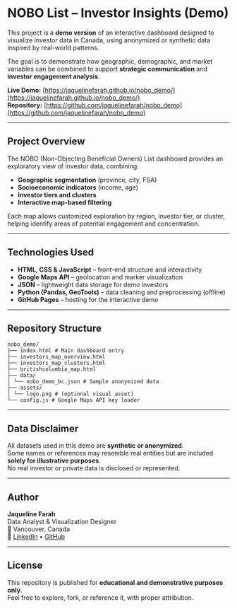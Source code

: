# NOBO List – Investor Insights (Demo)

This project is a **demo version** of an interactive dashboard designed to visualize investor data in Canada, using anonymized or synthetic data inspired by real-world patterns.

The goal is to demonstrate how geographic, demographic, and market variables can be combined to support **strategic communication** and **investor engagement analysis**.

 **Live Demo:** [https://jaquelinefarah.github.io/nobo_demo/](https://jaquelinefarah.github.io/nobo_demo/)  
 **Repository:** [https://github.com/jaquelinefarah/nobo_demo](https://github.com/jaquelinefarah/nobo_demo)

---

##  Project Overview

The NOBO (Non-Objecting Beneficial Owners) List dashboard provides an exploratory view of investor data, combining:
- **Geographic segmentation** (province, city, FSA)
- **Socioeconomic indicators** (income, age)
- **Investor tiers and clusters**
- **Interactive map-based filtering**

Each map allows customized exploration by region, investor tier, or cluster, helping identify areas of potential engagement and concentration.

---

##  Technologies Used

- **HTML, CSS & JavaScript** – front-end structure and interactivity  
- **Google Maps API** – geolocation and marker visualization  
- **JSON** – lightweight data storage for demo investors  
- **Python (Pandas, GeoTools)** – data cleaning and preprocessing (offline)  
- **GitHub Pages** – hosting for the interactive demo

---

## Repository Structure
```
nobo_demo/
├── index.html # Main dashboard entry
├── investors_map_overview.html
├── investors_map_clusters.html
├── britishcolumbia_map.html
├── data/
│ └── nobo_demo_bc.json # Sample anonymized data
├── assets/
│ └── logo.png # (optional visual asset)
└── config.js # Google Maps API key loader
```
---

## Data Disclaimer

All datasets used in this demo are **synthetic or anonymized**.  
Some names or references may resemble real entities but are included **solely for illustrative purposes**.  
No real investor or private data is disclosed or represented.

---

## Author

**Jaqueline Farah**  
Data Analyst & Visualization Designer  
📍 Vancouver, Canada  
🔗 [LinkedIn](https://www.linkedin.com/in/jaquelinefarah) • [GitHub](https://github.com/jaquelinefarah)

---

## License

This repository is published for **educational and demonstrative purposes only**.  
Feel free to explore, fork, or reference it, with proper attribution.
